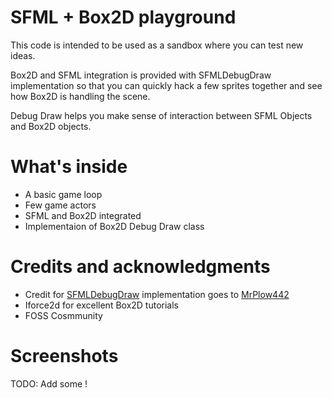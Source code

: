 SFML + Box2D playground
=======================

This code is intended to be used as a sandbox where you can test new ideas.


Box2D and SFML integration is provided with SFMLDebugDraw implementation so that you can 
quickly hack a few sprites together and see how Box2D is handling the scene.

Debug Draw helps you make sense of interaction between SFML Objects and Box2D objects.

What's inside
==============

 - A basic game loop
 - Few game actors
 - SFML and Box2D integrated
 - Implementaion of Box2D Debug Draw class

Credits and acknowledgments
============================

 - Credit for [SFMLDebugDraw](github.com/MrPlow442/Box2D-SFML2-Debug-Draw) implementation goes to [MrPlow442](github.com/MrPlow442)
 - Iforce2d for excellent Box2D tutorials
 - FOSS Cosmmunity


Screenshots
===========

TODO: Add some !